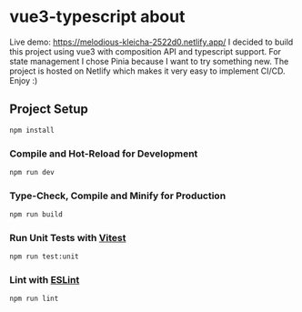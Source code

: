 # vue3-typescript about 

Live demo: https://melodious-kleicha-2522d0.netlify.app/
I decided to build this project using vue3 with composition API and typescript support. For state management I chose Pinia because I want to try something new. The project is hosted on Netlify which makes it very easy to implement CI/CD. Enjoy :)

## Project Setup

```sh
npm install
```

### Compile and Hot-Reload for Development

```sh
npm run dev
```

### Type-Check, Compile and Minify for Production

```sh
npm run build
```

### Run Unit Tests with [Vitest](https://vitest.dev/)

```sh
npm run test:unit
```

### Lint with [ESLint](https://eslint.org/)

```sh
npm run lint
```
